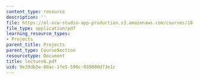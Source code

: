 ```yaml
---
content_type: resource
description: ''
file: https://ol-ocw-studio-app-production.s3.amazonaws.com/courses/18-704-seminar-in-algebra-and-number-theory-rational-points-on-elliptic-curves-fall-2004/9e39db3e08ac1fe5590c039800d73e1c_lecture6.pdf
file_type: application/pdf
learning_resource_types:
- Projects
parent_title: Projects
parent_type: CourseSection
resourcetype: Document
title: lecture6.pdf
uid: 9e39db3e-08ac-1fe5-590c-039800d73e1c
---
```

